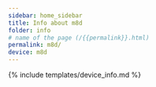 ```yaml
---
sidebar: home_sidebar
title: Info about m8d
folder: info
# name of the page (/{{permalink}}.html)
permalink: m8d/
device: m8d
---
```

{% include templates/device_info.md %}
